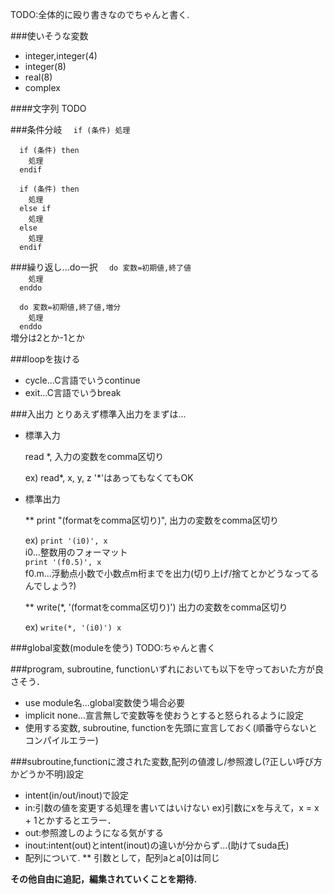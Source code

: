 
TODO:全体的に殴り書きなのでちゃんと書く.

###使いそうな変数
* integer,integer(4)
* integer(8)
* real(8)
* complex

####文字列
TODO

###条件分岐
`  if (条件) 処理`

`  if (条件) then`  
`    処理`  
`  endif`  

`  if (条件) then`  
`    処理`  
`  else if`   
`    処理`  
`  else`   
`    処理`  
`  endif`  

###繰り返し...do一択
`  do 変数=初期値,終了値`  
`    処理`  
`  enddo`  

`  do 変数=初期値,終了値,増分`  
`    処理`  
`  enddo`  
  増分は2とか-1とか  

###loopを抜ける
* cycle...C言語でいうcontinue  
* exit...C言語でいうbreak  

###入出力
とりあえず標準入出力をまずは...
* 標準入力

   read *, 入力の変数をcomma区切り

   ex) read*, x, y, z
       '*'はあってもなくてもOK
* 標準出力

    ** print "(formatをcomma区切り)", 出力の変数をcomma区切り

    ex) `print '(i0)', x`  
        i0...整数用のフォーマット  
        `print '(f0.5)', x`  
        f0.m...浮動点小数で小数点m桁までを出力(切り上げ/捨てとかどうなってるんでしょう?)  

    ** write(*, '(formatをcomma区切り)') 出力の変数をcomma区切り  

    ex) `write(*, '(i0)') x`

###global変数(moduleを使う)
TODO:ちゃんと書く

###program, subroutine, functionいずれにおいても以下を守っておいた方が良さそう．
  * use module名...global変数使う場合必要
  * implicit none...宣言無しで変数等を使おうとすると怒られるように設定
  * 使用する変数, subroutine, functionを先頭に宣言しておく(順番守らないとコンパイルエラー)

###subroutine,functionに渡された変数,配列の値渡し/参照渡し(?正しい呼び方かどうか不明)設定
  * intent(in/out/inout)で設定
  * in:引数の値を変更する処理を書いてはいけない
    ex)引数にxを与えて，x = x + 1とかするとエラー．
  * out:参照渡しのようになる気がする
  * inout:intent(out)とintent(inout)の違いが分からず...(助けてsuda氏)
  * 配列について.
    ** 引数として，配列aとa[0]は同じ


**その他自由に追記，編集されていくことを期待.**
